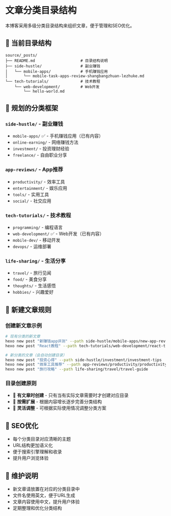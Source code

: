 # 文章分类目录结构

本博客采用多级分类目录结构来组织文章，便于管理和SEO优化。

## 📁 当前目录结构

```
source/_posts/
├── README.md                    # 目录结构说明
├── side-hustle/                 # 副业赚钱
│   └── mobile-apps/             # 手机赚钱应用
│       └── mobile-task-apps-review-shangbangzhuan-lezhuke.md
└── tech-tutorials/              # 技术教程
    └── web-development/         # Web开发
        └── hello-world.md
```

## 🎯 规划的分类框架

### `side-hustle/` - 副业赚钱
- `mobile-apps/` ✅ - 手机赚钱应用（已有内容）
- `online-earning/` - 网络赚钱方法
- `investment/` - 投资理财经验
- `freelance/` - 自由职业分享

### `app-reviews/` - App推荐
- `productivity/` - 效率工具
- `entertainment/` - 娱乐应用
- `tools/` - 实用工具
- `social/` - 社交应用

### `tech-tutorials/` - 技术教程
- `programming/` - 编程语言
- `web-development/` ✅ - Web开发（已有内容）
- `mobile-dev/` - 移动开发
- `devops/` - 运维部署

### `life-sharing/` - 生活分享
- `travel/` - 旅行见闻
- `food/` - 美食分享
- `thoughts/` - 生活感悟
- `hobbies/` - 兴趣爱好

## 📝 新建文章规则

### 创建新文章示例

```bash
# 现有分类的新文章
hexo new post "新赚钱app评测" --path side-hustle/mobile-apps/new-app-review
hexo new post "React教程" --path tech-tutorials/web-development/react-tutorial

# 新分类的文章（会自动创建目录）
hexo new post "投资心得" --path side-hustle/investment/investment-tips
hexo new post "效率工具推荐" --path app-reviews/productivity/productivity-tools
hexo new post "旅行攻略" --path life-sharing/travel/travel-guide
```

### 目录创建原则

- 📝 **有文章时创建** - 只有当有实际文章需要时才创建对应目录
- 🎯 **按需扩展** - 根据内容增长逐步完善分类结构  
- 🔄 **灵活调整** - 可根据实际使用情况调整分类方案

## 🎯 SEO优化

- 每个分类目录对应清晰的主题
- URL结构更加语义化
- 便于搜索引擎理解和收录
- 提升用户浏览体验

## 🔧 维护说明

- 新文章请放置在对应的分类目录中
- 文件名使用英文，便于URL生成
- 文章内容使用中文，提升用户体验
- 定期整理和优化分类结构
